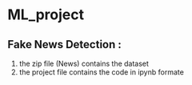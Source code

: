 # ML_project
## Fake News Detection :
1. the zip file (News) contains the dataset
2. the project file contains the code in ipynb formate
